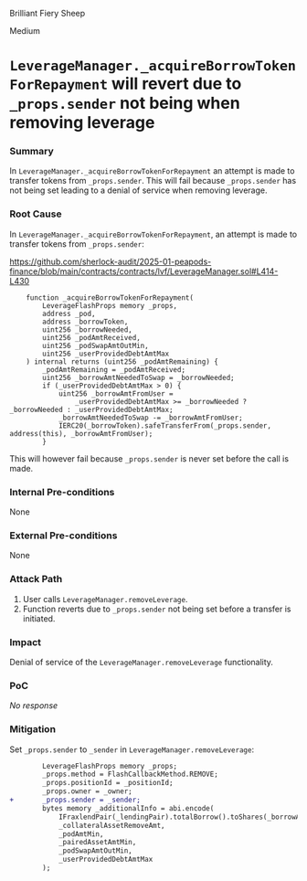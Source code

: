 Brilliant Fiery Sheep

Medium

# `LeverageManager._acquireBorrowTokenForRepayment` will revert due to `_props.sender` not being when removing leverage

### Summary

In `LeverageManager._acquireBorrowTokenForRepayment` an attempt is made to transfer tokens from `_props.sender`. This will fail because `_props.sender` has not being set leading to a denial of service when removing leverage.

### Root Cause

In `LeverageManager._acquireBorrowTokenForRepayment`, an attempt is made to transfer tokens from `_props.sender`:

https://github.com/sherlock-audit/2025-01-peapods-finance/blob/main/contracts/contracts/lvf/LeverageManager.sol#L414-L430

```solidity
    function _acquireBorrowTokenForRepayment(
        LeverageFlashProps memory _props,
        address _pod,
        address _borrowToken,
        uint256 _borrowNeeded,
        uint256 _podAmtReceived,
        uint256 _podSwapAmtOutMin,
        uint256 _userProvidedDebtAmtMax
    ) internal returns (uint256 _podAmtRemaining) {
        _podAmtRemaining = _podAmtReceived;
        uint256 _borrowAmtNeededToSwap = _borrowNeeded;
        if (_userProvidedDebtAmtMax > 0) {
            uint256 _borrowAmtFromUser =
                _userProvidedDebtAmtMax >= _borrowNeeded ? _borrowNeeded : _userProvidedDebtAmtMax;
            _borrowAmtNeededToSwap -= _borrowAmtFromUser;
            IERC20(_borrowToken).safeTransferFrom(_props.sender, address(this), _borrowAmtFromUser);
        }
```

This will however fail because `_props.sender` is never set before the call is made.

### Internal Pre-conditions

None

### External Pre-conditions

None

### Attack Path

1. User calls `LeverageManager.removeLeverage`.
2. Function reverts due to `_props.sender` not being set before a transfer is initiated.

### Impact

Denial of service of the `LeverageManager.removeLeverage` functionality.

### PoC

_No response_

### Mitigation

Set `_props.sender` to `_sender` in  `LeverageManager.removeLeverage`:

```diff
        LeverageFlashProps memory _props;
        _props.method = FlashCallbackMethod.REMOVE;
        _props.positionId = _positionId;
        _props.owner = _owner;
+       _props.sender = _sender;
        bytes memory _additionalInfo = abi.encode(
            IFraxlendPair(_lendingPair).totalBorrow().toShares(_borrowAssetAmt, false),
            _collateralAssetRemoveAmt,
            _podAmtMin,
            _pairedAssetAmtMin,
            _podSwapAmtOutMin,
            _userProvidedDebtAmtMax
        );
```
